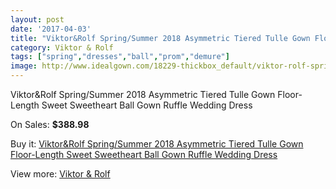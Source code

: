 ```yaml
---
layout: post
date: '2017-04-03'
title: "Viktor&Rolf Spring/Summer 2018 Asymmetric Tiered Tulle Gown Floor-Length Sweet Sweetheart Ball Gown Ruffle Wedding Dress"
category: Viktor & Rolf
tags: ["spring","dresses","ball","prom","demure"]
image: http://www.idealgown.com/18229-thickbox_default/viktor-rolf-spring-summer-2018-asymmetric-tiered-tulle-gown-floor-length-sweet-sweetheart-ball-gown-ruffle-wedding-dress.jpg
---
```

Viktor&Rolf Spring/Summer 2018 Asymmetric Tiered Tulle Gown Floor-Length Sweet Sweetheart Ball Gown Ruffle Wedding Dress

On Sales: **$388.98**
<a href="https://www.idealgown.com/en/viktor-rolf/7036-viktor-rolf-spring-summer-2018-asymmetric-tiered-tulle-gown-floor-length-sweet-sweetheart-ball-gown-ruffle-wedding-dress.html"><amp-img layout="responsive" width="600" height="600" src="//www.idealgown.com/18229-thickbox_default/viktor-rolf-spring-summer-2018-asymmetric-tiered-tulle-gown-floor-length-sweet-sweetheart-ball-gown-ruffle-wedding-dress.jpg" alt="Viktor&Rolf Spring/Summer 2018 Asymmetric Tiered Tulle Gown Floor-Length Sweet Sweetheart Ball Gown Ruffle Wedding Dress 0" /></a>
<a href="https://www.idealgown.com/en/viktor-rolf/7036-viktor-rolf-spring-summer-2018-asymmetric-tiered-tulle-gown-floor-length-sweet-sweetheart-ball-gown-ruffle-wedding-dress.html"><amp-img layout="responsive" width="600" height="600" src="//www.idealgown.com/18231-thickbox_default/viktor-rolf-spring-summer-2018-asymmetric-tiered-tulle-gown-floor-length-sweet-sweetheart-ball-gown-ruffle-wedding-dress.jpg" alt="Viktor&Rolf Spring/Summer 2018 Asymmetric Tiered Tulle Gown Floor-Length Sweet Sweetheart Ball Gown Ruffle Wedding Dress 1" /></a>
<a href="https://www.idealgown.com/en/viktor-rolf/7036-viktor-rolf-spring-summer-2018-asymmetric-tiered-tulle-gown-floor-length-sweet-sweetheart-ball-gown-ruffle-wedding-dress.html"><amp-img layout="responsive" width="600" height="600" src="//www.idealgown.com/18230-thickbox_default/viktor-rolf-spring-summer-2018-asymmetric-tiered-tulle-gown-floor-length-sweet-sweetheart-ball-gown-ruffle-wedding-dress.jpg" alt="Viktor&Rolf Spring/Summer 2018 Asymmetric Tiered Tulle Gown Floor-Length Sweet Sweetheart Ball Gown Ruffle Wedding Dress 2" /></a>

Buy it: [Viktor&Rolf Spring/Summer 2018 Asymmetric Tiered Tulle Gown Floor-Length Sweet Sweetheart Ball Gown Ruffle Wedding Dress](https://www.idealgown.com/en/viktor-rolf/7036-viktor-rolf-spring-summer-2018-asymmetric-tiered-tulle-gown-floor-length-sweet-sweetheart-ball-gown-ruffle-wedding-dress.html "Viktor&Rolf Spring/Summer 2018 Asymmetric Tiered Tulle Gown Floor-Length Sweet Sweetheart Ball Gown Ruffle Wedding Dress")

View more: [Viktor & Rolf](https://www.idealgown.com/en/130-viktor-rolf "Viktor & Rolf")